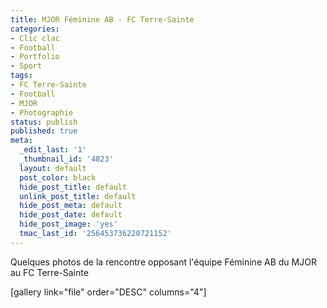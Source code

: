 ```yaml
---
title: MJOR Féminine AB - FC Terre-Sainte
categories:
- Clic clac
- Football
- Portfolio
- Sport
tags:
- FC Terre-Sainte
- Football
- MJOR
- Photographie
status: publish
published: true
meta:
  _edit_last: '1'
  _thumbnail_id: '4823'
  layout: default
  post_color: black
  hide_post_title: default
  unlink_post_title: default
  hide_post_meta: default
  hide_post_date: default
  hide_post_image: 'yes'
  tmac_last_id: '256453736220721152'
---
```

Quelques photos de la rencontre opposant l'équipe Féminine AB du MJOR au FC Terre-Sainte

<!--more-->

[gallery link="file" order="DESC" columns="4"]
